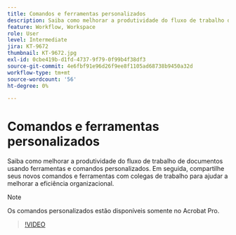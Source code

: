 ```yaml
---
title: Comandos e ferramentas personalizados
description: Saiba como melhorar a produtividade do fluxo de trabalho de documentos usando ferramentas e comandos personalizados
feature: Workflow, Workspace
role: User
level: Intermediate
jira: KT-9672
thumbnail: KT-9672.jpg
exl-id: 0cbe419b-d1fd-4737-9f79-0f99b4f38df3
source-git-commit: 4e6fbf91e96d26f9ee8f1105ad68738b9450a32d
workflow-type: tm+mt
source-wordcount: '56'
ht-degree: 0%

---
```


# Comandos e ferramentas personalizados

Saiba como melhorar a produtividade do fluxo de trabalho de documentos usando ferramentas e comandos personalizados. Em seguida, compartilhe seus novos comandos e ferramentas com colegas de trabalho para ajudar a melhorar a eficiência organizacional.

>[!NOTE]
>
>Os comandos personalizados estão disponíveis somente no Acrobat Pro.

>[!VIDEO](https://video.tv.adobe.com/v/340545?quality=12&learn=on&hidetitle=true)
